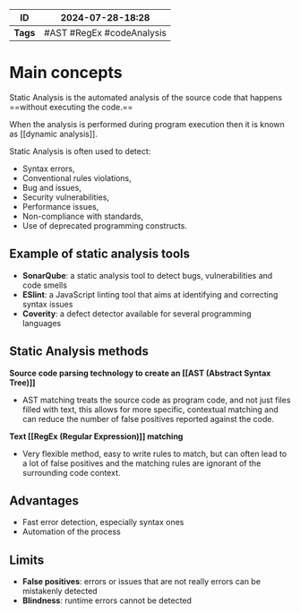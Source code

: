 
| ID       | 2024-07-28-18:28          |
| -------- | ------------------------- |
| **Tags** | #AST #RegEx #codeAnalysis |
# Main concepts

Static Analysis is the automated analysis of the source code that happens ==without executing the code.==

When the analysis is performed during program execution then it is known as [[dynamic analysis]].

Static Analysis is often used to detect:
- Syntax errors,
- Conventional rules violations,
- Bug and issues,
- Security vulnerabilities,
- Performance issues,
- Non-compliance with standards,
- Use of deprecated programming constructs.

## Example of static analysis tools

- **SonarQube**: a static analysis tool to detect bugs, vulnerabilities and code smells
- **ESlint**: a JavaScript linting tool that aims at identifying and correcting syntax issues
- **Coverity**: a defect detector available for several programming languages

## Static Analysis methods

**Source code parsing technology to create an [[AST (Abstract Syntax Tree)]]**
- AST matching treats the source code as program code, and not just files filled with text, this allows for more specific, contextual matching and can reduce the number of false positives reported against the code.

**Text [[RegEx (Regular Expression)]] matching**
- Very flexible method, easy to write rules to match, but can often lead to a lot of false positives and the matching rules are ignorant of the surrounding code context.

## Advantages

- Fast error detection, especially syntax ones 
- Automation of the process
## Limits

- **False positives**: errors or issues that are not really errors can be mistakenly detected
- **Blindness**: runtime errors cannot be detected